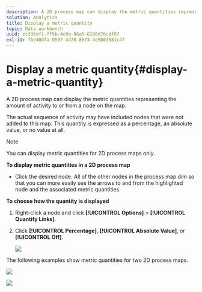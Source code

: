 ```yaml
---
description: A 2D process map can display the metric quantities representing the amount of activity to or from a node on the map.
solution: Analytics
title: Display a metric quantity
topic: Data workbench
uuid: ec336af1-ff5b-4c0a-86a5-8186d76cdf07
exl-id: fbe40dfa-0597-4d78-8673-4e9b63581c47
---
```

# Display a metric quantity{#display-a-metric-quantity}

A 2D process map can display the metric quantities representing the amount of activity to or from a node on the map.

The actual sequence of activity may have included nodes that were not added to this map. This quantity is expressed as a percentage, an absolute value, or no value at all.

>[!NOTE]
>
>You can display metric quantities for 2D process maps only.

**To display metric quantities in a 2D process map**

* Click the desired node. All of the other nodes in the process map dim so that you can more easily see the arrows to and from the highlighted node and the associated metric quantities.

**To choose how the quantity is displayed**

1. Right-click a node and click **[!UICONTROL Options]** > **[!UICONTROL Quantify Links]**. 
1. Click **[!UICONTROL Percentage]**, **[!UICONTROL Absolute Value]**, or **[!UICONTROL Off]**.

   ![](assets/mnu_2DProcessMap_quantifyLinks.png)

The following examples show metric quantities for two 2D process maps.

![](assets/vis_2DProcessMap_DisplayMetricQuantities_Movies.png)

![](assets/client-met.png)
